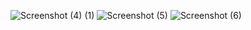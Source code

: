 ![Screenshot (4) (1)](https://github.com/Arsude-Meghna/CloneofAmazon/assets/142217783/33b3631d-1b84-43ea-8909-145884c4cfd4)
![Screenshot (5)](https://github.com/Arsude-Meghna/CloneofAmazon/assets/142217783/341191f7-2a01-410f-af26-d44e649bc7f9)
![Screenshot (6)](https://github.com/Arsude-Meghna/CloneofAmazon/assets/142217783/af6310ac-6793-49d3-b6ae-3f0c40af7856)


